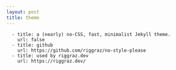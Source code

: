 ```yaml
---
layout: post
title: theme
---
```

      - title: a (nearly) no-CSS, fast, minimalist Jekyll theme.
        url: false
      - title: github
        url: https://github.com/riggraz/no-style-please
      - title: used by riggraz.dev
        url: https://riggraz.dev/

